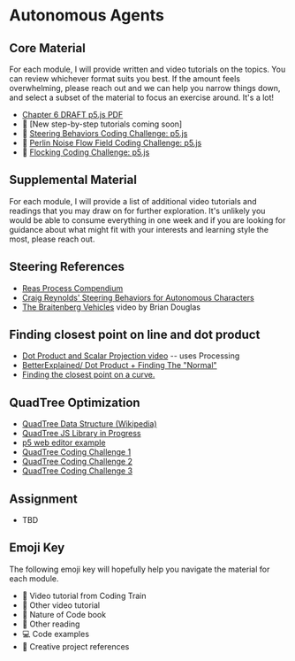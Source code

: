 # Autonomous Agents

## Core Material

For each module, I will provide written and video tutorials on the topics. You can review whichever format suits you best. If the amount feels overwhelming, please reach out and we can help you narrow things down, and select a subset of the material to focus an exercise around. It's a lot!

- [Chapter 6 DRAFT p5.js PDF](https://drive.google.com/open?id=1x83NY1z_WvQ6jH3d6En7y8M0mhYrTCLl)
- 🚂 [New step-by-step tutorials coming soon]
- 🚂 [Steering Behaviors Coding Challenge: p5.js](https://thecodingtrain.com/CodingChallenges/059-steering-text-paths.html)
- 🚂 [Perlin Noise Flow Field Coding Challenge: p5.js](https://thecodingtrain.com/CodingChallenges/024-perlinnoiseflowfield.html)
- 🚂 [Flocking Coding Challenge: p5.js](https://thecodingtrain.com/CodingChallenges/124-flocking-boids.html)

## Supplemental Material

For each module, I will provide a list of additional video tutorials and readings that you may draw on for further exploration. It's unlikely you would be able to consume everything in one week and if you are looking for guidance about what might fit with your interests and learning style the most, please reach out.

## Steering References

- [Reas Process Compendium](https://vimeo.com/22955812)
- [Craig Reynolds' Steering Behaviors for Autonomous Characters](http://www.red3d.com/cwr/steer/)
- [The Braitenberg Vehicles](https://youtu.be/A-fxij3zM7g) video by Brian Douglas

## Finding closest point on line and dot product

- [Dot Product and Scalar Projection video](https://youtu.be/_ENEsV_kNx8) -- uses Processing
- [BetterExplained/ Dot Product + Finding The "Normal"](http://betterexplained.com/articles/vector-calculus-understanding-the-dot-product/)
- [Finding the closest point on a curve.](http://www.mesacc.edu/~marfv02121/readings/nearest_point/index.html)

## QuadTree Optimization

- [QuadTree Data Structure (Wikipedia)](https://en.wikipedia.org/wiki/Quadtree)
- [QuadTree JS Library in Progress](https://github.com/CodingTrain/QuadTree)
- [p5 web editor example](https://editor.p5js.org/natureofcode/sketches/Y8hseRvYe)
- [QuadTree Coding Challenge 1](https://thecodingtrain.com/CodingChallenges/098.1-quadtree.html)
- [QuadTree Coding Challenge 2](https://thecodingtrain.com/CodingChallenges/098.2-quadtree.html)
- [QuadTree Coding Challenge 3](https://thecodingtrain.com/CodingChallenges/098.3-quadtree.html)

## Assignment

- TBD

## Emoji Key

The following emoji key will hopefully help you navigate the material for each module.

- 🚂 Video tutorial from Coding Train
- 🎥 Other video tutorial
- 📗 Nature of Code book
- 📕 Other reading
- 💻 Code examples
- 🎨 Creative project references
